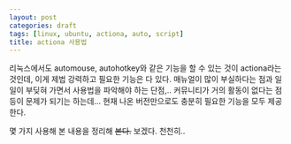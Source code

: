 ```yaml
---
layout: post
categories: draft
tags: [linux, ubuntu, actiona, auto, script]
title: actiona 사용법
---
```


리눅스에서도 automouse, autohotkey와 같은 기능을 할 수 있는 것이 actiona라는 것인데, 이게 제법 강력하고 필요한 기능은 다 있다. 매뉴얼이 많이 부실하다는 점과 일일이 부딪혀 가면서 사용법을 파악해야 하는 단점,.. 커뮤니티가 거의 활동이 없다는 점 등이 문제가 되기는 하는데... 현재 나온 버전만으로도 충분히 필요한 기능을 모두 제공한다.

몇 가지 사용해 본 내용을 정리해 ~~본다.~~ 보겠다. 천천히..


